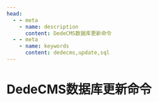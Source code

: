 ```yaml
---
head:
  - - meta
    - name: description
      content: DedeCMS数据库更新命令
  - - meta
    - name: keywords
      content: dedecms,update,sql
---
```


# DedeCMS数据库更新命令


